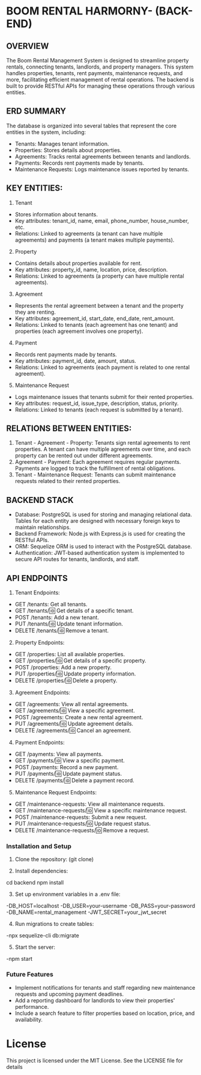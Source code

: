 
# BOOM RENTAL HARMORNY- (BACK-END)
## OVERVIEW
The Boom Rental Management System is designed to streamline property rentals, connecting tenants, landlords, and property managers. This system handles properties, tenants, rent payments, maintenance requests, and more, facilitating efficient management of rental operations. The backend is built to provide RESTful APIs for managing these operations through various entities.

## ERD SUMMARY
The database is organized into several tables that represent the core entities in the system, including:

- Tenants: Manages tenant information.
- Properties: Stores details about properties.
- Agreements: Tracks rental agreements between tenants and landlords.
- Payments: Records rent payments made by tenants.
- Maintenance Requests: Logs maintenance issues reported by tenants.
## KEY ENTITIES:
  1. Tenant

   - Stores information about tenants.
   - Key attributes: tenant_id, name, email, phone_number, house_number, etc.
   - Relations: Linked to agreements (a tenant can have multiple agreements) and payments (a tenant makes multiple payments).

  2. Property

   - Contains details about properties available for rent.
   - Key attributes: property_id, name, location, price, description.
   - Relations: Linked to agreements (a property can have multiple rental agreements).

  3. Agreement

   - Represents the rental agreement between a tenant and the property they are renting.
   - Key attributes: agreement_id, start_date, end_date, rent_amount.
   - Relations: Linked to tenants (each agreement has one tenant) and properties (each agreement involves one property).

  4. Payment

   - Records rent payments made by tenants.
   - Key attributes: payment_id, date, amount, status.
   - Relations: Linked to agreements (each payment is related to one rental agreement).

  5. Maintenance Request

   - Logs maintenance issues that tenants submit for their rented properties.
   - Key attributes: request_id, issue_type, description, status, priority.
   - Relations: Linked to tenants (each request is submitted by a tenant).

## RELATIONS BETWEEN ENTITIES:
  1. Tenant - Agreement - Property: Tenants sign rental agreements to rent properties. A tenant can have multiple agreements over time, and each property can be rented out under different agreements.
  2. Agreement - Payment: Each agreement requires regular payments. Payments are logged to track the fulfillment of rental obligations.
  3. Tenant - Maintenance Request: Tenants can submit maintenance requests related to their rented properties.

## BACKEND STACK
 - Database: PostgreSQL is used for storing and managing relational data. Tables for each entity are designed with necessary foreign keys to maintain relationships.
 - Backend Framework: Node.js with Express.js is used for creating the RESTful APIs.
 - ORM: Sequelize ORM is used to interact with the PostgreSQL database.
 - Authentication: JWT-based authentication system is implemented to secure API routes for tenants, landlords, and staff.
## API ENDPOINTS
1. Tenant Endpoints:
- GET /tenants: Get all tenants.
- GET /tenants/:id: Get details of a specific tenant.
- POST /tenants: Add a new tenant.
- PUT /tenants/:id: Update tenant information.
- DELETE /tenants/:id: Remove a tenant.
2. Property Endpoints:
- GET /properties: List all available properties.
- GET /properties/:id: Get details of a specific property.
- POST /properties: Add a new property.
- PUT /properties/:id: Update property information.
- DELETE /properties/:id: Delete a property.
3. Agreement Endpoints:
- GET /agreements: View all rental agreements.
- GET /agreements/:id: View a specific agreement.
- POST /agreements: Create a new rental agreement.
- PUT /agreements/:id: Update agreement details.
- DELETE /agreements/:id: Cancel an agreement.
4. Payment Endpoints:
- GET /payments: View all payments.
- GET /payments/:id: View a specific payment.
- POST /payments: Record a new payment.
- PUT /payments/:id: Update payment status.
- DELETE /payments/:id: Delete a payment record.
5. Maintenance Request Endpoints:
- GET /maintenance-requests: View all maintenance requests.
- GET /maintenance-requests/:id: View a specific maintenance request.
- POST /maintenance-requests: Submit a new request.
- PUT /maintenance-requests/:id: Update request status.
- DELETE /maintenance-requests/:id: Remove a request.
### Installation and Setup
 1. Clone the repository:
     (git clone)

2. Install dependencies:

  cd backend
  npm install

3. Set up environment variables in a .env file:

 -DB_HOST=localhost
 -DB_USER=your-username
 -DB_PASS=your-password
 -DB_NAME=rental_management
 -JWT_SECRET=your_jwt_secret

4. Run migrations to create tables:

-npx sequelize-cli db:migrate

5. Start the server:

-npm start


 ### Future Features
  - Implement notifications for tenants and staff regarding new maintenance requests and upcoming payment deadlines.
  - Add a reporting dashboard for landlords to view their properties' performance.
  - Include a search feature to filter properties based on location, price, and availability.


# License
This project is licensed under the MIT License.
See the LICENSE file for details